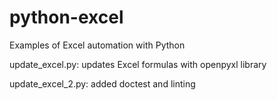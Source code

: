 # python-excel

Examples of Excel automation with Python

update_excel.py: updates Excel formulas with openpyxl library

update_excel_2.py: added doctest and linting
